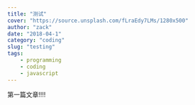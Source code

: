 ```yaml
---
title: "测试"
cover: "https://source.unsplash.com/fLraEdy7LMs/1280x500"
author: "zack"
date: "2018-04-1"
category: "coding"
slug: "testing"
tags:
    - programming
    - coding
    - javascript
---
```

第一篇文章!!!!
